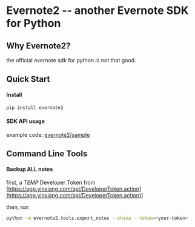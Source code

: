 Evernote2 -- another Evernote SDK for Python
============================================

## Why Evernote2?


the official evernote sdk for python is not that good.


## Quick Start

#### Install

```bash
pip install evernote2
```


#### SDK API usage

example code: [evernote2/sample](evernote2/sample)


## Command Line Tools


#### Backup ALL notes

first,  a *TEMP* Developer Token from [https://app.yinxiang.com/api/DeveloperToken.action](https://app.yinxiang.com/api/DeveloperToken.action)]

then, run

```bash
python -m evernote2.tools.export_notes --china --token=<your-token>
```
